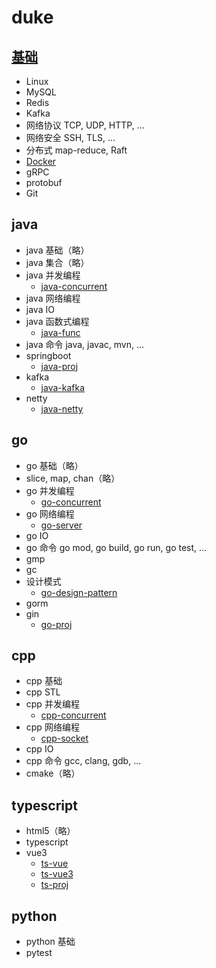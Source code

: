 # duke

## [基础](https://161043261.github.io/)

- Linux
- MySQL
- Redis
- Kafka
- 网络协议 TCP, UDP, HTTP, ...
- 网络安全 SSH, TLS, ...
- 分布式 map-reduce, Raft
- [Docker](./docker/)
- gRPC
- protobuf
- Git

## java

- java 基础（略）
- java 集合（略）
- java 并发编程
  - [java-concurrent](./java-concurrent/)
- java 网络编程
- java IO
- java 函数式编程
  - [java-func](./java-func/)
- java 命令 java, javac, mvn, ...
- springboot
  - [java-proj](./java-proj/)
- kafka
  - [java-kafka](./java-kafka/)
- netty
  - [java-netty](./java-netty/)

## go

- go 基础（略）
- slice, map, chan（略）
- go 并发编程
  - [go-concurrent](./go-concurrent/)
- go 网络编程
  - [go-server](./go-server/)
- go IO
- go 命令 go mod, go build, go run, go test, ...
- gmp
- gc
- 设计模式
  - [go-design-pattern](./go-design-pattern/)
- gorm
- gin
  - [go-proj](./go-proj/)

## cpp

- cpp 基础
- cpp STL
- cpp 并发编程
  - [cpp-concurrent](./cpp-concurrent/)
- cpp 网络编程
  - [cpp-socket](./cpp-socket/)
- cpp IO
- cpp 命令 gcc, clang, gdb, ...
- cmake（略）

## typescript

- html5（略）
- typescript
- vue3
  - [ts-vue](./ts-vue/)
  - [ts-vue3](./ts-vue3/)
  - [ts-proj](./ts-proj/)

## python

- python 基础
- pytest
